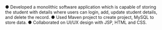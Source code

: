 ● Developed a monolithic software application which is capable of storing the student with details where users can login, add, 
update student details, and delete the record.
● Used Maven project to create project, MySQL to store data.
● Collaborated on UI/UX design with JSP, HTML and CSS.
